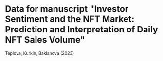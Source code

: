 # Data for manuscript "Investor Sentiment and the NFT Market: Prediction and Interpretation of Daily NFT Sales Volume" 
Teplova, Kurkin, Baklanova (2023)
